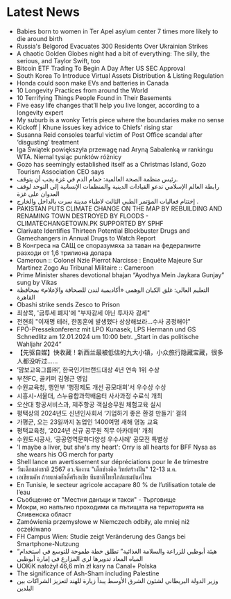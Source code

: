 # Latest News
-  Babies born to women in Ter Apel asylum center 7 times more likely to die around birth
-  Russia's Belgorod Evacuates 300 Residents Over Ukrainian Strikes
-  A chaotic Golden Globes night had a bit of everything: The silly, the serious, and Taylor Swift, too
-  Bitcoin ETF Trading To Begin A Day After US SEC Approval
-  South Korea To Introduce Virtual Assets Distribution & Listing Regulation
-  Honda could soon make EVs and batteries in Canada
-  10 Longevity Practices from around the World
-  10 Terrifying Things People Found in Their Basements
-  Five easy life changes that’ll help you live longer, according to a longevity expert
-  My suburb is a wonky Tetris piece where the boundaries make no sense
-  Kickoff | Khune issues key advice to Chiefs' rising star
-  Susanna Reid consoles tearful victim of Post Office scandal after ‘disgusting’ treatment
-  Iga Świątek powiększyła przewagę nad Aryną Sabalenką w rankingu WTA. Niemal tysiąc punktów różnicy
-  Gozo has seemingly established itself as a Christmas Island, Gozo Tourism Association CEO says
-  رئيس منظمة الصحة العالمية: حمام الدم في غزة يجب أن يتوقف.
-  رابطة العالم الإسلامي تدعو القيادات الدينية والمنظمات الإنسانية إلى التوحد لوقف العدوان على غزة
-  إختتام فعاليات المؤتمر الطبي الثالث لاطباء مدينة سرت بالداخل والخارج .
-  PAKISTAN PUTS CLIMATE CHANGE ON THE MAP BY REBUILDING AND RENAMING TOWN DESTROYED BY FLOODS - CLIMATECHANGETOWN.PK SUPPORTED BY SPHF
-  Clarivate Identifies Thirteen Potential Blockbuster Drugs and Gamechangers in Annual Drugs to Watch Report
-  В Конгреса на САЩ се споразумяха за таван на федералните разходи от 1,6 трилиона долара
-  Cameroun :: Colonel Nzie Pierrot Narcisse : Enquête Majeure Sur Martinez Zogo Au Tribunal Militaire :: Cameroon
-  Prime Minister shares devotional bhajan “Ayodhya Mein Jaykara Gunjay” sung by Vikas
-  التعليم العالي: غلق الكيان الوهمي «أكاديمية لندن للصحافة والإعلام» بمحافظة القاهرة
-  Obashi strike sends Zesco to Prison
-  최상목, '금투세 폐지'에 "부자감세 아닌 투자자 감세"
-  전현희 "이재명 테러, 한동훈에 발생했다 상상해보라…수사 공정해야"
-  FPÖ-Pressekonferenz mit LPO Kunasek, LPS Hermann und GS Schnedlitz am 12.01.2024 um 10:00 betr. „Start in das politische Wahljahr 2024“
-  【先驱自媒】快收藏！新西兰最被低估的九大小镇，小众旅行隐藏宝藏，很多人都没听过......
-  ‘맘보교육그룹㈜’, 한국인기브랜드대상 4년 연속 1위 수상
-  부천FC, 골키퍼 김형근 영입
-  수원교육청, 행안부 ‘행정제도 개선 공모대회’서 우수상 수상
-  시흥시-서울대, 스누융합과학배움터 사사과정 수료식 개최
-  오산대 항공서비스과, 제주항공 객실승무원 체험교육 실시
-  평택상의 2024년도 신년인사회서 ‘기업하기 좋은 환경 만들기’ 결의
-  가평군, 오는 23일까지 농업인 1400여명 새해 영농 교육
-  평택교육청, ‘2024년 신규 공무원 직무 아카데미’ 개최
-  수원도시공사, ‘공공영역문화다양성 우수사례’ 공모전 특별상
-  'I maybe a liver, but she's my heart': Orry is all hearts for BFF Nysa as she wears his OG merch for party
-  Shell lance un avertissement sur dépréciations pour le 4e trimestre
-  วันเด็กแห่งชาติ 2567 อว.จัดงาน "เด็กช่างคิด วิทย์สร้างฝัน" 12-13 ม.ค.
-  เอเชียนคัพ ถ้วยแห่งศักดิ์ศรีเอเชีย ทีมชาติไทยใกล้แชมป์แค่ไหน
-  En Tunisie, le secteur agricole accapare 80 % de l’utilisation totale de l’eau
-  Съобщение от "Местни данъци и такси" - Търговище
-  Мокри, но напълно проходими са пътищата на територията на Сливенска област
-  Zamówienia przemysłowe w Niemczech odbiły, ale mniej niż oczekiwano
-  FH Campus Wien: Studie zeigt Veränderung des Gangs bei Smartphone-Nutzung
-  “هيئة أبوظبي للزراعة والسلامة الغذائية” تطلق خطة طموحة للتوسع في استخدام المياه المعاد تدويرها لري المزارع في إمارة أبوظبي
-  UOKiK nałożył 46,6 mln zł kary na Canal+ Polska
-  The significance of Ash-Sham including Palestine
-  وزير الدولة البريطاني لشئون الشرق الأوسط يبدأ زيارة للهند لتعزيز الشراكات بين البلدين
